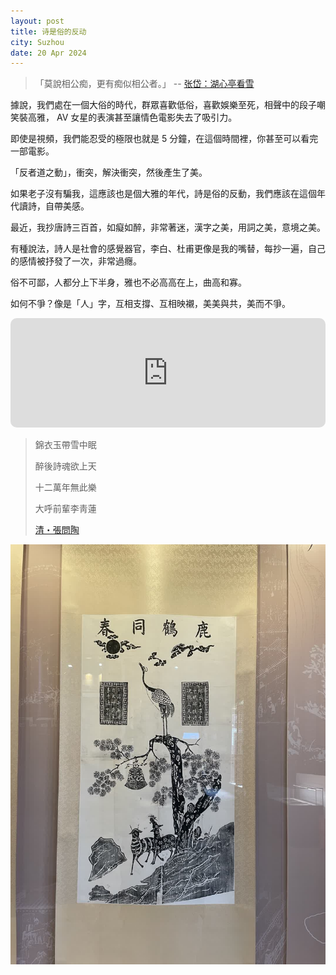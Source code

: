 ```yaml
---
layout: post
title: 诗是俗的反动
city: Suzhou
date: 20 Apr 2024
---
```


> 「莫說相公痴，更有痴似相公者。」 -- [张岱：湖心亭看雪](https://zh.wikisource.org/zh-hant/%E6%B9%96%E5%BF%83%E4%BA%AD%E7%9C%8B%E9%9B%AA)

據說，我們處在一個大俗的時代，群眾喜歡低俗，喜歡娛樂至死，相聲中的段子嘲笑裝高雅， AV 女星的表演甚至讓情色電影失去了吸引力。

即使是視頻，我們能忍受的極限也就是 5 分鐘，在這個時間裡，你甚至可以看完一部電影。

「反者道之動」，衝突，解決衝突，然後產生了美。

如果老子沒有騙我，這應該也是個大雅的年代，詩是俗的反動，我們應該在這個年代讀詩，自帶美感。

最近，我抄唐詩三百首，如癡如醉，非常著迷，漢字之美，用詞之美，意境之美。

有種說法，詩人是社會的感覺器官，李白、杜甫更像是我的嘴替，每抄一遍，自己的感情被抒發了一次，非常過癮。

俗不可鄙，人都分上下半身，雅也不必高高在上，曲高和寡。

如何不爭？像是「人」字，互相支撐、互相映襯，美美與共，美而不爭。

<iframe allow="autoplay *; encrypted-media *; fullscreen *; clipboard-write" frameborder="0" height="175" style="width:100%;max-width:660px;overflow:hidden;border-radius:10px;" sandbox="allow-forms allow-popups allow-same-origin allow-scripts allow-storage-access-by-user-activation allow-top-navigation-by-user-activation" src="https://embed.music.apple.com/tr/album/%E5%8D%97%E6%96%B9%E5%A7%91%E5%A8%98/1722413125?i=1722413132"></iframe>

> 錦衣玉帶雪中眠
> 
> 醉後詩魂欲上天
> 
> 十二萬年無此樂
> 
> 大呼前輩李靑蓮
>
> [清・張問陶](https://www5a.biglobe.ne.jp/~shici/shi4_08/jiumeng77.htm)

![20240301_072207616_iOS.jpg](/photos/20240301_072207616_iOS.jpg)

